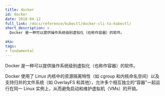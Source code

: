 ```yaml
---
title: docker
id: docker
date: 2018-04-12
full_link: /docs/reference/kubectl/docker-cli-to-kubectl/
short_description: >
  Docker 是一种可以提供操作系统级别虚拟化（也称作容器）的软件。

aka: 
tags:
- fundamental
---
```


<!--
---
title: docker
id: docker
date: 2018-04-12
full_link: /docs/reference/kubectl/docker-cli-to-kubectl/
short_description: >
  Docker is a software technology providing operating-system-level virtualization also known as containers.

aka: 
tags:
- fundamental
---
-->

<!--
 Docker is a software technology providing operating-system-level virtualization also known as containers.
-->

Docker 是一种可以提供操作系统级别虚拟化（也称作容器）的软件。

<!--more--> 

<!--
Docker uses the resource isolation features of the Linux kernel such as cgroups and kernel namespaces, and a union-capable file system such as OverlayFS and others to allow independent "containers" to run within a single Linux instance, avoiding the overhead of starting and maintaining virtual machines (VMs).
-->

Docker 使用了 Linux 内核中的资源隔离特性（如 cgroup 和内核命名空间）以及支持归并的文件系统（如 OverlayFS 和其他），允许多个相互独立的“容器”一起运行在同一 Linux 实例上，从而避免启动和维护虚拟机（VMs）的开销。
